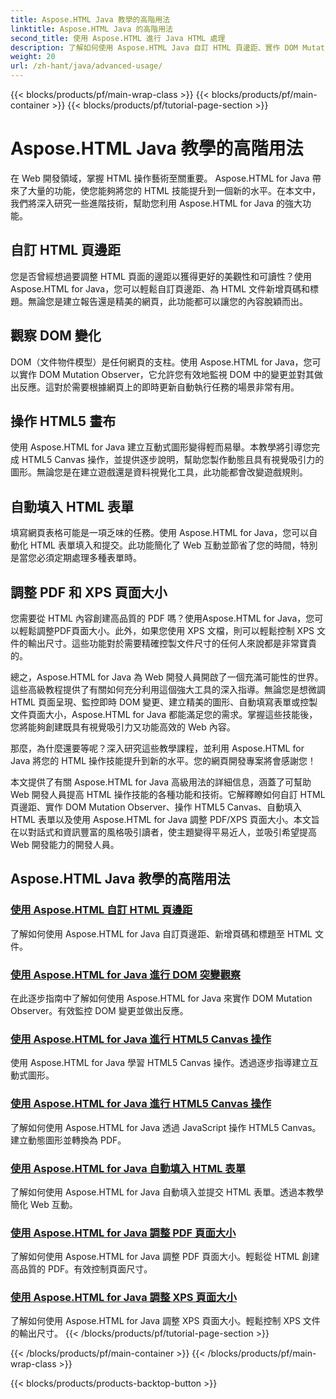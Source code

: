 ```yaml
---
title: Aspose.HTML Java 教學的高階用法
linktitle: Aspose.HTML Java 的高階用法
second_title: 使用 Aspose.HTML 進行 Java HTML 處理
description: 了解如何使用 Aspose.HTML Java 自訂 HTML 頁邊距、實作 DOM Mutation Observer、操作 HTML5 Canvas、自動填入 HTML 表單等。
weight: 20
url: /zh-hant/java/advanced-usage/
---
```


{{< blocks/products/pf/main-wrap-class >}}
{{< blocks/products/pf/main-container >}}
{{< blocks/products/pf/tutorial-page-section >}}

# Aspose.HTML Java 教學的高階用法


在 Web 開發領域，掌握 HTML 操作藝術至關重要。 Aspose.HTML for Java 帶來了大量的功能，使您能夠將您的 HTML 技能提升到一個新的水平。在本文中，我們將深入研究一些進階技術，幫助您利用 Aspose.HTML for Java 的強大功能。

## 自訂 HTML 頁邊距

您是否曾經想過要調整 HTML 頁面的邊距以獲得更好的美觀性和可讀性？使用 Aspose.HTML for Java，您可以輕鬆自訂頁邊距、為 HTML 文件新增頁碼和標題。無論您是建立報告還是精美的網頁，此功能都可以讓您的內容脫穎而出。

## 觀察 DOM 變化

DOM（文件物件模型）是任何網頁的支柱。使用 Aspose.HTML for Java，您可以實作 DOM Mutation Observer，它允許您有效地監視 DOM 中的變更並對其做出反應。這對於需要根據網頁上的即時更新自動執行任務的場景非常有用。

## 操作 HTML5 畫布

使用 Aspose.HTML for Java 建立互動式圖形變得輕而易舉。本教學將引導您完成 HTML5 Canvas 操作，並提供逐步說明，幫助您製作動態且具有視覺吸引力的圖形。無論您是在建立遊戲還是資料視覺化工具，此功能都會改變遊戲規則。

## 自動填入 HTML 表單

填寫網頁表格可能是一項乏味的任務。使用 Aspose.HTML for Java，您可以自動化 HTML 表單填入和提交。此功能簡化了 Web 互動並節省了您的時間，特別是當您必須定期處理多種表單時。

## 調整 PDF 和 XPS 頁面大小

您需要從 HTML 內容創建高品質的 PDF 嗎？使用Aspose.HTML for Java，您可以輕鬆調整PDF頁面大小。此外，如果您使用 XPS 文檔，則可以輕鬆控制 XPS 文件的輸出尺寸。這些功能對於需要精確控製文件尺寸的任何人來說都是非常寶貴的。

總之，Aspose.HTML for Java 為 Web 開發人員開啟了一個充滿可能性的世界。這些高級教程提供了有關如何充分利用這個強大工具的深入指導。無論您是想微調 HTML 頁面呈現、監控即時 DOM 變更、建立精美的圖形、自動填寫表單或控製文件頁面大小，Aspose.HTML for Java 都能滿足您的需求。掌握這些技能後，您將能夠創建既具有視覺吸引力又功能高效的 Web 內容。

那麼，為什麼還要等呢？深入研究這些教學課程，並利用 Aspose.HTML for Java 將您的 HTML 操作技能提升到新的水平。您的網頁開發專案將會感謝您！

本文提供了有關 Aspose.HTML for Java 高級用法的詳細信息，涵蓋了可幫助 Web 開發人員提高 HTML 操作技能的各種功能和技術。它解釋瞭如何自訂 HTML 頁邊距、實作 DOM Mutation Observer、操作 HTML5 Canvas、自動填入 HTML 表單以及使用 Aspose.HTML for Java 調整 PDF/XPS 頁面大小。本文旨在以對話式和資訊豐富的風格吸引讀者，使主題變得平易近人，並吸引希望提高 Web 開發能力的開發人員。

## Aspose.HTML Java 教學的高階用法
### [使用 Aspose.HTML 自訂 HTML 頁邊距](./css-extensions-adding-title-page-number/)
了解如何使用 Aspose.HTML for Java 自訂頁邊距、新增頁碼和標題至 HTML 文件。
### [使用 Aspose.HTML for Java 進行 DOM 突變觀察](./dom-mutation-observer-observing-node-additions/)
在此逐步指南中了解如何使用 Aspose.HTML for Java 來實作 DOM Mutation Observer。有效監控 DOM 變更並做出反應。
### [使用 Aspose.HTML for Java 進行 HTML5 Canvas 操作](./html5-canvas-manipulation-using-code/)
使用 Aspose.HTML for Java 學習 HTML5 Canvas 操作。透過逐步指導建立互動式圖形。
### [使用 Aspose.HTML for Java 進行 HTML5 Canvas 操作](./html5-canvas-manipulation-using-javascript/)
了解如何使用 Aspose.HTML for Java 透過 JavaScript 操作 HTML5 Canvas。建立動態圖形並轉換為 PDF。
### [使用 Aspose.HTML for Java 自動填入 HTML 表單](./html-form-editor-filling-submitting-forms/)
了解如何使用 Aspose.HTML for Java 自動填入並提交 HTML 表單。透過本教學簡化 Web 互動。
### [使用 Aspose.HTML for Java 調整 PDF 頁面大小](./adjust-pdf-page-size/)
了解如何使用 Aspose.HTML for Java 調整 PDF 頁面大小。輕鬆從 HTML 創建高品質的 PDF。有效控制頁面尺寸。
### [使用 Aspose.HTML for Java 調整 XPS 頁面大小](./adjust-xps-page-size/)
了解如何使用 Aspose.HTML for Java 調整 XPS 頁面大小。輕鬆控制 XPS 文件的輸出尺寸。
{{< /blocks/products/pf/tutorial-page-section >}}

{{< /blocks/products/pf/main-container >}}
{{< /blocks/products/pf/main-wrap-class >}}

{{< blocks/products/products-backtop-button >}}
